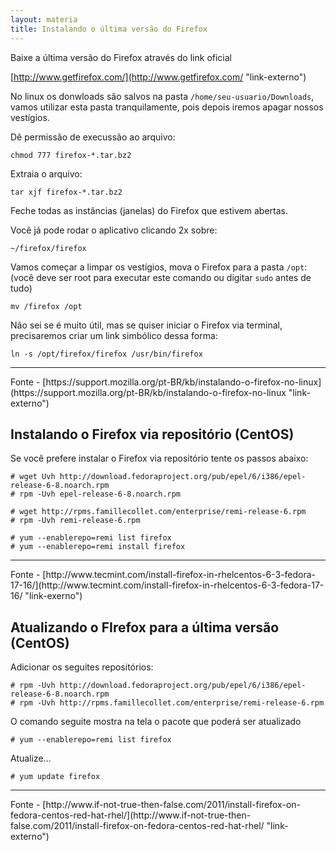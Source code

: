```yaml
---
layout: materia
title: Instalando o última versão do Firefox
---
```



Baixe a última versão do Firefox através do link oficial

[http://www.getfirefox.com/](http://www.getfirefox.com/ "link-externo")

No linux os donwloads são salvos na pasta `/home/seu-usuario/Downloads`, vamos
utilizar esta pasta tranquilamente, pois depois iremos apagar nossos vestígios.

Dê permissão de execussão ao arquivo:

    chmod 777 firefox-*.tar.bz2

Extraia o arquivo:

    tar xjf firefox-*.tar.bz2

Feche todas as instâncias (janelas) do Firefox que estivem abertas.

Você já pode rodar o aplicativo clicando 2x sobre:

    ~/firefox/firefox

Vamos começar a limpar os vestígios, mova o Firefox para a pasta `/opt`:
(você deve ser root para executar este comando ou digitar `sudo` antes de tudo)

    mv /firefox /opt

Não sei se é muito útil, mas se quiser iniciar o Firefox via terminal, precisaremos
criar um link simbólico dessa forma:

    ln -s /opt/firefox/firefox /usr/bin/firefox



<hr>
Fonte
- [https://support.mozilla.org/pt-BR/kb/instalando-o-firefox-no-linux](https://support.mozilla.org/pt-BR/kb/instalando-o-firefox-no-linux "link-externo")



Instalando o Firefox via repositório (CentOS)
---


Se você prefere instalar o Firefox via repositório tente os passos abaixo:

    # wget Uvh http://download.fedoraproject.org/pub/epel/6/i386/epel-release-6-8.noarch.rpm
    # rpm -Uvh epel-release-6-8.noarch.rpm

    # wget http://rpms.famillecollet.com/enterprise/remi-release-6.rpm
    # rpm -Uvh remi-release-6.rpm

    # yum --enablerepo=remi list firefox
    # yum --enablerepo=remi install firefox

<hr>
Fonte
- [http://www.tecmint.com/install-firefox-in-rhelcentos-6-3-fedora-17-16/](http://www.tecmint.com/install-firefox-in-rhelcentos-6-3-fedora-17-16/ "link-exerno")



Atualizando o FIrefox para a última versão (CentOS)
---

Adicionar os seguites repositórios:

    # rpm -Uvh http://download.fedoraproject.org/pub/epel/6/i386/epel-release-6-8.noarch.rpm
    # rpm -Uvh http://rpms.famillecollet.com/enterprise/remi-release-6.rpm

O comando seguite mostra na tela o pacote que poderá ser atualizado

    # yum --enablerepo=remi list firefox


Atualize...

    # yum update firefox


<hr>
Fonte
- [http://www.if-not-true-then-false.com/2011/install-firefox-on-fedora-centos-red-hat-rhel/](http://www.if-not-true-then-false.com/2011/install-firefox-on-fedora-centos-red-hat-rhel/ "link-externo")
